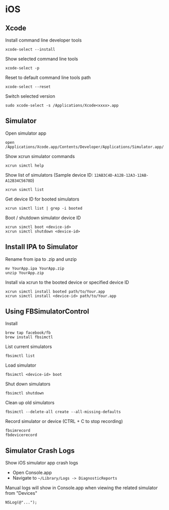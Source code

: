# iOS

## Xcode

Install command line developer tools

    xcode-select --install

Show selected command line tools

    xcode-select -p

Reset to default command line tools path

    xcode-select --reset

Switch selected version

    sudo xcode-select -s /Applications/Xcode<xxxx>.app

## Simulator

Open simulator app

    open /Applications/Xcode.app/Contents/Developer/Applications/Simulator.app/

Show xcrun simulator commands

    xcrun simctl help

Show list of simulators (Sample device ID: `12AB3C4D-A12B-12A3-12AB-A12B34C5678D`)

    xcrun simctl list

Get device ID for booted simulators

    xcrun simctl list | grep -i booted

Boot / shutdown simulator device ID

    xcrun simctl boot <device-id>
    xcrun simctl shutdown <device-id>

## Install IPA to Simulator

Rename from ipa to .zip and unzip

    mv YourApp.ipa YourApp.zip
    unzip YourApp.zip

Install via xcrun to the booted device or specified device ID

    xcrun simctl install booted path/to/Your.app
    xcrun simctl install <device-id> path/to/Your.app

## Using FBSimulatorControl

Install

    brew tap facebook/fb
    brew install fbsimctl

List current simulators

    fbsimctl list

Load simulator

    fbsimctl <device-id> boot

Shut down simulators

    fbsimctl shutdown

Clean up old simulators

    fbsimctl --delete-all create --all-missing-defaults

Record simulator or device (CTRL + C to stop recording)

    fbsimrecord
    fbdevicerecord

## Simulator Crash Logs

Show iOS simulator app crash logs

- Open Console.app
- Navigate to `~/Library/Logs -> DiagnosticReports`

Manual logs will show in Console.app when viewing the related simulator from "Devices"

    NSLog(@"...");
